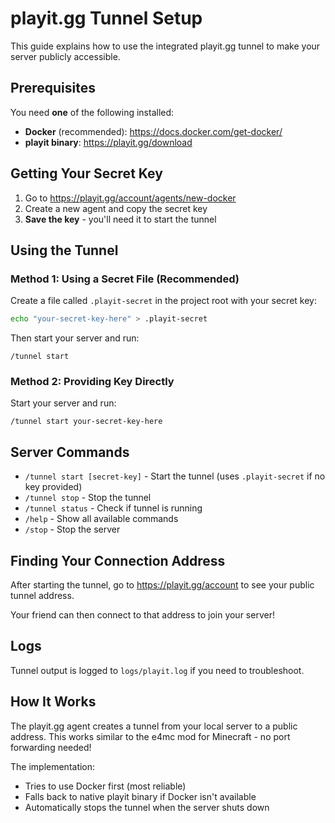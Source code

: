# playit.gg Tunnel Setup

This guide explains how to use the integrated playit.gg tunnel to make your server publicly accessible.

## Prerequisites

You need **one** of the following installed:
- **Docker** (recommended): https://docs.docker.com/get-docker/
- **playit binary**: https://playit.gg/download

## Getting Your Secret Key

1. Go to https://playit.gg/account/agents/new-docker
2. Create a new agent and copy the secret key
3. **Save the key** - you'll need it to start the tunnel

## Using the Tunnel

### Method 1: Using a Secret File (Recommended)

Create a file called `.playit-secret` in the project root with your secret key:

```bash
echo "your-secret-key-here" > .playit-secret
```

Then start your server and run:
```
/tunnel start
```

### Method 2: Providing Key Directly

Start your server and run:
```
/tunnel start your-secret-key-here
```

## Server Commands

- `/tunnel start [secret-key]` - Start the tunnel (uses `.playit-secret` if no key provided)
- `/tunnel stop` - Stop the tunnel
- `/tunnel status` - Check if tunnel is running
- `/help` - Show all available commands
- `/stop` - Stop the server

## Finding Your Connection Address

After starting the tunnel, go to https://playit.gg/account to see your public tunnel address.

Your friend can then connect to that address to join your server!

## Logs

Tunnel output is logged to `logs/playit.log` if you need to troubleshoot.

## How It Works

The playit.gg agent creates a tunnel from your local server to a public address. This works similar to the e4mc mod for Minecraft - no port forwarding needed!

The implementation:
- Tries to use Docker first (most reliable)
- Falls back to native playit binary if Docker isn't available
- Automatically stops the tunnel when the server shuts down

